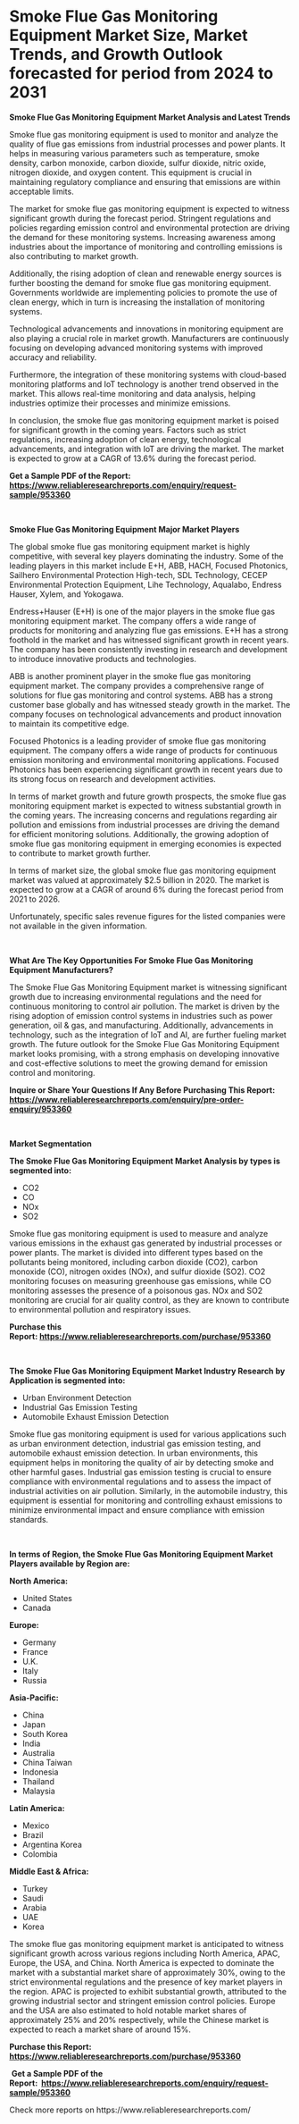 <p><h1>Smoke Flue Gas Monitoring Equipment Market Size, Market Trends, and Growth Outlook forecasted for period from 2024 to 2031</h1></p><p><strong>Smoke Flue Gas Monitoring Equipment Market Analysis and Latest Trends</strong></p>
<p><p>Smoke flue gas monitoring equipment is used to monitor and analyze the quality of flue gas emissions from industrial processes and power plants. It helps in measuring various parameters such as temperature, smoke density, carbon monoxide, carbon dioxide, sulfur dioxide, nitric oxide, nitrogen dioxide, and oxygen content. This equipment is crucial in maintaining regulatory compliance and ensuring that emissions are within acceptable limits.</p><p>The market for smoke flue gas monitoring equipment is expected to witness significant growth during the forecast period. Stringent regulations and policies regarding emission control and environmental protection are driving the demand for these monitoring systems. Increasing awareness among industries about the importance of monitoring and controlling emissions is also contributing to market growth.</p><p>Additionally, the rising adoption of clean and renewable energy sources is further boosting the demand for smoke flue gas monitoring equipment. Governments worldwide are implementing policies to promote the use of clean energy, which in turn is increasing the installation of monitoring systems.</p><p>Technological advancements and innovations in monitoring equipment are also playing a crucial role in market growth. Manufacturers are continuously focusing on developing advanced monitoring systems with improved accuracy and reliability.</p><p>Furthermore, the integration of these monitoring systems with cloud-based monitoring platforms and IoT technology is another trend observed in the market. This allows real-time monitoring and data analysis, helping industries optimize their processes and minimize emissions.</p><p>In conclusion, the smoke flue gas monitoring equipment market is poised for significant growth in the coming years. Factors such as strict regulations, increasing adoption of clean energy, technological advancements, and integration with IoT are driving the market. The market is expected to grow at a CAGR of 13.6% during the forecast period.</p></p>
<p><strong>Get a Sample PDF of the Report:&nbsp; <a href="https://www.reliableresearchreports.com/enquiry/request-sample/953360">https://www.reliableresearchreports.com/enquiry/request-sample/953360</a></strong></p>
<p>&nbsp;</p>
<p><strong>Smoke Flue Gas Monitoring Equipment Major Market Players</strong></p>
<p><p>The global smoke flue gas monitoring equipment market is highly competitive, with several key players dominating the industry. Some of the leading players in this market include E+H, ABB, HACH, Focused Photonics, Sailhero Environmental Protection High-tech, SDL Technology, CECEP Environmental Protection Equipment, Lihe Technology, Aqualabo, Endress Hauser, Xylem, and Yokogawa.</p><p>Endress+Hauser (E+H) is one of the major players in the smoke flue gas monitoring equipment market. The company offers a wide range of products for monitoring and analyzing flue gas emissions. E+H has a strong foothold in the market and has witnessed significant growth in recent years. The company has been consistently investing in research and development to introduce innovative products and technologies.</p><p>ABB is another prominent player in the smoke flue gas monitoring equipment market. The company provides a comprehensive range of solutions for flue gas monitoring and control systems. ABB has a strong customer base globally and has witnessed steady growth in the market. The company focuses on technological advancements and product innovation to maintain its competitive edge.</p><p>Focused Photonics is a leading provider of smoke flue gas monitoring equipment. The company offers a wide range of products for continuous emission monitoring and environmental monitoring applications. Focused Photonics has been experiencing significant growth in recent years due to its strong focus on research and development activities.</p><p>In terms of market growth and future growth prospects, the smoke flue gas monitoring equipment market is expected to witness substantial growth in the coming years. The increasing concerns and regulations regarding air pollution and emissions from industrial processes are driving the demand for efficient monitoring solutions. Additionally, the growing adoption of smoke flue gas monitoring equipment in emerging economies is expected to contribute to market growth further.</p><p>In terms of market size, the global smoke flue gas monitoring equipment market was valued at approximately $2.5 billion in 2020. The market is expected to grow at a CAGR of around 6% during the forecast period from 2021 to 2026.</p><p>Unfortunately, specific sales revenue figures for the listed companies were not available in the given information.</p></p>
<p>&nbsp;</p>
<p><strong>What Are The Key Opportunities For Smoke Flue Gas Monitoring Equipment Manufacturers?</strong></p>
<p><p>The Smoke Flue Gas Monitoring Equipment market is witnessing significant growth due to increasing environmental regulations and the need for continuous monitoring to control air pollution. The market is driven by the rising adoption of emission control systems in industries such as power generation, oil & gas, and manufacturing. Additionally, advancements in technology, such as the integration of IoT and AI, are further fueling market growth. The future outlook for the Smoke Flue Gas Monitoring Equipment market looks promising, with a strong emphasis on developing innovative and cost-effective solutions to meet the growing demand for emission control and monitoring.</p></p>
<p><strong>Inquire or Share Your Questions If Any Before Purchasing This Report: <a href="https://www.reliableresearchreports.com/enquiry/pre-order-enquiry/953360">https://www.reliableresearchreports.com/enquiry/pre-order-enquiry/953360</a></strong></p>
<p>&nbsp;</p>
<p><strong>Market Segmentation</strong></p>
<p><strong>The Smoke Flue Gas Monitoring Equipment Market Analysis by types is segmented into:</strong></p>
<p><ul><li>CO2</li><li>CO</li><li>NOx</li><li>SO2</li></ul></p>
<p><p>Smoke flue gas monitoring equipment is used to measure and analyze various emissions in the exhaust gas generated by industrial processes or power plants. The market is divided into different types based on the pollutants being monitored, including carbon dioxide (CO2), carbon monoxide (CO), nitrogen oxides (NOx), and sulfur dioxide (SO2). CO2 monitoring focuses on measuring greenhouse gas emissions, while CO monitoring assesses the presence of a poisonous gas. NOx and SO2 monitoring are crucial for air quality control, as they are known to contribute to environmental pollution and respiratory issues.</p></p>
<p><strong>Purchase this Report:&nbsp;<a href="https://www.reliableresearchreports.com/purchase/953360">https://www.reliableresearchreports.com/purchase/953360</a></strong></p>
<p>&nbsp;</p>
<p><strong>The Smoke Flue Gas Monitoring Equipment Market Industry Research by Application is segmented into:</strong></p>
<p><ul><li>Urban Environment Detection</li><li>Industrial Gas Emission Testing</li><li>Automobile Exhaust Emission Detection</li></ul></p>
<p><p>Smoke flue gas monitoring equipment is used for various applications such as urban environment detection, industrial gas emission testing, and automobile exhaust emission detection. In urban environments, this equipment helps in monitoring the quality of air by detecting smoke and other harmful gases. Industrial gas emission testing is crucial to ensure compliance with environmental regulations and to assess the impact of industrial activities on air pollution. Similarly, in the automobile industry, this equipment is essential for monitoring and controlling exhaust emissions to minimize environmental impact and ensure compliance with emission standards.</p></p>
<p>&nbsp;</p>
<p><strong>In terms of Region, the Smoke Flue Gas Monitoring Equipment Market Players available by Region are:</strong></p>
<p>
    <p> <strong> North America: </strong>
        <ul>
            <li>United States</li>
            <li>Canada</li>
        </ul>
        </p> 
    <p> <strong> Europe: </strong>
        <ul>
            <li>Germany</li>
            <li>France</li>
            <li>U.K.</li>
            <li>Italy</li>
            <li>Russia</li>
        </ul>
        </p> 
    <p> <strong> Asia-Pacific: </strong>
        <ul>
            <li>China</li>
            <li>Japan</li>
            <li>South Korea</li>
            <li>India</li>
            <li>Australia</li>
            <li>China Taiwan</li>
            <li>Indonesia</li>
            <li>Thailand</li>
            <li>Malaysia</li>
        </ul>
        </p> 
    <p> <strong> Latin America: </strong>
        <ul>
            <li>Mexico</li>
            <li>Brazil</li>
            <li>Argentina Korea</li>
            <li>Colombia</li>
        </ul>
        </p> 
    <p> <strong> Middle East & Africa: </strong>
        <ul>
            <li>Turkey</li>
            <li>Saudi</li>
            <li>Arabia</li>
            <li>UAE</li>
            <li>Korea</li>
        </ul>
    </p>
    </p>
<p><p>The smoke flue gas monitoring equipment market is anticipated to witness significant growth across various regions including North America, APAC, Europe, the USA, and China. North America is expected to dominate the market with a substantial market share of approximately 30%, owing to the strict environmental regulations and the presence of key market players in the region. APAC is projected to exhibit substantial growth, attributed to the growing industrial sector and stringent emission control policies. Europe and the USA are also estimated to hold notable market shares of approximately 25% and 20% respectively, while the Chinese market is expected to reach a market share of around 15%.</p></p>
<p><strong>Purchase this Report: <a href="https://www.reliableresearchreports.com/purchase/953360">https://www.reliableresearchreports.com/purchase/953360</a></strong></p>
<p>&nbsp;<strong>Get a Sample PDF of the Report:&nbsp;&nbsp;<a href="https://www.reliableresearchreports.com/enquiry/request-sample/953360">https://www.reliableresearchreports.com/enquiry/request-sample/953360</a></strong></p>
<p><strong></strong></p>
<p>Check more reports on https://www.reliableresearchreports.com/</p>